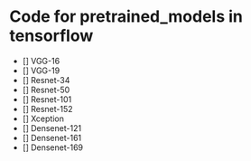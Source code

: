 # Code for pretrained\_models in tensorflow

- [] VGG-16
- [] VGG-19
- [] Resnet-34
- [] Resnet-50
- [] Resnet-101
- [] Resnet-152
- [] Xception
- [] Densenet-121
- [] Densenet-161
- [] Densenet-169
